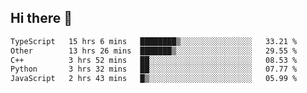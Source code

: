 ## Hi there 👋

<!--START_SECTION:waka-->

```txt
TypeScript   15 hrs 6 mins   ████████▒░░░░░░░░░░░░░░░░   33.21 %
Other        13 hrs 26 mins  ███████▒░░░░░░░░░░░░░░░░░   29.55 %
C++          3 hrs 52 mins   ██░░░░░░░░░░░░░░░░░░░░░░░   08.53 %
Python       3 hrs 32 mins   ██░░░░░░░░░░░░░░░░░░░░░░░   07.77 %
JavaScript   2 hrs 43 mins   █▒░░░░░░░░░░░░░░░░░░░░░░░   05.99 %
```

<!--END_SECTION:waka-->
